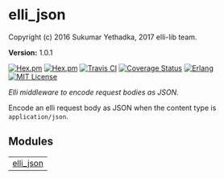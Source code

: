 

# elli_json #

Copyright (c) 2016 Sukumar Yethadka, 2017 elli-lib team.

__Version:__ 1.0.1

[![Hex.pm][hex badge]][hex link]
[![Hex.pm][hex downloads]][hex link]
[![Travis CI][travis badge]][travis builds]
[![Coverage Status][coveralls badge]][coveralls link]
[![Erlang][erlang badge]][erlang downloads]
[![MIT License][license badge]][LICENSE]

*Elli middleware to encode request bodies as JSON.*

Encode an elli request body as JSON when the content type is `application/json`.

[travis badge]: https://travis-ci.org/elli-lib/elli_json.svg?branch=develop
[travis builds]: https://travis-ci.org/elli-lib/elli_json?branch=develop
[hex badge]: https://img.shields.io/hexpm/v/elli_json.svg?maxAge=2592000?style=plastic
[hex link]: https://hex.pm/packages/elli_json
[hex downloads]: https://img.shields.io/hexpm/dt/elli_json.svg?maxAge=2592000
[coveralls badge]: https://coveralls.io/repos/github/elli-lib/elli_json/badge.svg?branch=develop
[coveralls link]: https://coveralls.io/github/elli-lib/elli_json?branch=develop
[erlang badge]: https://img.shields.io/badge/erlang-%E2%89%A518.0-red.svg
[erlang downloads]: http://www.erlang.org/downloads
[license badge]: https://img.shields.io/badge/license-MIT-blue.svg
[LICENSE]: https://github.com/elli-lib/elli_json/blob/develop/LICENSE


## Modules ##


<table width="100%" border="0" summary="list of modules">
<tr><td><a href="elli_json.md" class="module">elli_json</a></td></tr></table>

